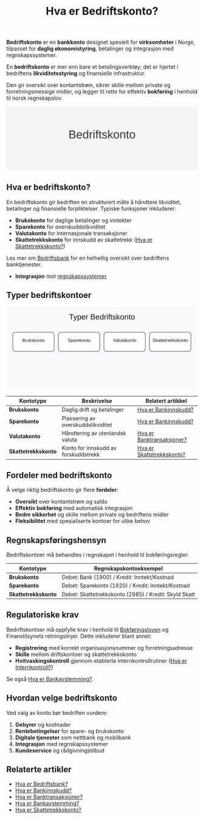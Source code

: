 ﻿---
title: "Hva er Bedriftskonto?"
seoTitle: "Hva er Bedriftskonto?"
description: '**Bedriftskonto** er en **bankkonto** designet spesielt for **virksomheter** i Norge, tilpasset for **daglig økonomistyring**, betalinger og integrasjon med re...'
---

**Bedriftskonto** er en **bankkonto** designet spesielt for **virksomheter** i Norge, tilpasset for **daglig økonomistyring**, betalinger og integrasjon med regnskapssystemer.

En **bedriftskonto** er mer enn bare et betalingsverktøy; det er hjertet i bedriftens **likviditetsstyring** og finansielle infrastruktur.

Den gir oversikt over kontantstrøm, sikrer skille mellom private og forretningsmessige midler, og legger til rette for effektiv **bokføring** i henhold til norsk regnskapslov.

![Illustrasjon av konseptet bedriftskonto](bedriftskonto-image.svg)

## Hva er bedriftskonto?

En bedriftskonto gir bedriften en strukturert måte å håndtere likviditet, betalinger og finansielle forpliktelser. Typiske funksjoner inkluderer:

* **Brukskonto** for daglige betalinger og inntekter
* **Sparekonto** for overskuddslikviditet
* **Valutakonto** for internasjonale transaksjoner
* **Skattetrekkskonto** for innskudd av skattetrekk ([Hva er Skattetrekkskonto?](/blogs/regnskap/hva-er-skattetrekkskonto "Hva er Skattetrekkskonto? Regnskapsføring av skattetrekk"))

Les mer om [Bedriftsbank](/blogs/regnskap/bedriftsbank "Bedriftsbank - Oversikt over banktjenester for bedrifter og regnskapsintegrasjon") for en helhetlig oversikt over bedriftens banktjenester.

* **Integrasjon** mot [regnskapssystemer](/blogs/regnskap/api-integrasjon-automatisering-regnskap "API-integrasjon og automatisering i regnskap")

## Typer bedriftskontoer

![Typer Bedriftskonto](bedriftskonto-types.svg)

| Kontotype           | Beskrivelse                                    | Relatert artikkel                                                           |
|---------------------|------------------------------------------------|------------------------------------------------------------------------------|
| **Brukskonto**      | Daglig drift og betalinger                     | [Hva er Bankinnskudd?](/blogs/regnskap/hva-er-bankinnskudd "Bankinnskudd: Typer og føring") |
| **Sparekonto**      | Plassering av overskuddslikviditet             | [Hva er Bankinnskudd?](/blogs/regnskap/hva-er-bankinnskudd "Bankinnskudd: Typer og føring") |
| **Valutakonto**     | Håndtering av utenlandsk valuta                | [Hva er Banktransaksjoner?](/blogs/regnskap/hva-er-banktransaksjoner "Banktransaksjoner: Registrering og kontroll") |
| **Skattetrekkskonto**| Konto for innskudd av forskuddstrekk           | [Hva er Skattetrekkskonto?](/blogs/regnskap/hva-er-skattetrekkskonto "Skattetrekkskonto: Regnskapsføring av skattetrekk") |

## Fordeler med bedriftskonto

Å velge riktig bedriftskonto gir flere **fordeler**:

* **Oversikt** over kontantstrøm og saldo
* **Effektiv bokføring** med automatisk integrasjon
* **Bedre sikkerhet** og skille mellom private og bedriftens midler
* **Fleksibilitet** med spesialiserte kontoer for ulike behov

## Regnskapsføringshensyn

Bedriftskontoer må behandles i regnskapet i henhold til bokføringsregler:

| Kontotype           | Regnskapskontoeksempel                        |
|---------------------|-----------------------------------------------|
| **Brukskonto**      | Debet: Bank (1900) / Kredit: Inntekt/Kostnad   |
| **Sparekonto**      | Debet: Sparekonto (1920) / Kredit: Inntekt/Kostnad |
| **Skattetrekkskonto**| Debet: Skattetrekkskonto (2985) / Kredit: Skyld Skatt |

## Regulatoriske krav

Bedriftskontoer må oppfylle krav i henhold til [Bokføringsloven](/blogs/regnskap/hva-er-bokforingsloven "Hva er Bokføringsloven? Krav, Regler og Praktisk Veiledning") og Finanstilsynets retningslinjer. Dette inkluderer blant annet:

* **Registrering** med korrekt organisasjonsnummer og forretningsadresse
* **Skille** mellom driftskontoer og skattetrekkskonto
* **Hvitvaskingskontroll** gjennom etablerte internkontrollrutiner ([Hva er Internkontroll?](/blogs/regnskap/hva-er-internkontroll "Hva er Internkontroll? Prosesser og Rutiner for Kvalitetssikring"))

Se også [Hva er Bankavstemming?](/blogs/regnskap/hva-er-bankavstemming "Bankavstemming: Prosess og kontroll").

## Hvordan velge bedriftskonto

Ved valg av konto bør bedriften vurdere:

1. **Gebyrer** og kostnader
2. **Rentebetingelser** for spare- og brukskonto
3. **Digitale tjenester** som nettbank og mobilbank
4. **Integrasjon** med regnskapssystemer
5. **Kundeservice** og rådgivningstilbud

## Relaterte artikler

* [Hva er Bedriftsbank?](/blogs/regnskap/bedriftsbank "Hva er Bedriftsbank? Oversikt over banktjenester for bedrifter")
* [Hva er Bankinnskudd?](/blogs/regnskap/hva-er-bankinnskudd "Bankinnskudd: Typer og føring")
* [Hva er Banktransaksjoner?](/blogs/regnskap/hva-er-banktransaksjoner "Banktransaksjoner: Registrering og kontroll")
* [Hva er Bankavstemming?](/blogs/regnskap/hva-er-bankavstemming "Bankavstemming: Prosess og kontroll")
* [Hva er Skattetrekkskonto?](/blogs/regnskap/hva-er-skattetrekkskonto "Skattetrekkskonto: Regnskapsføring av skattetrekk")











